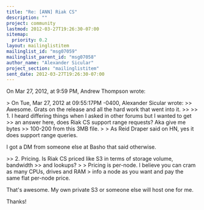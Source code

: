 ```yaml
---
title: "Re: [ANN] Riak CS"
description: ""
project: community
lastmod: 2012-03-27T19:26:30-07:00
sitemap:
  priority: 0.2
layout: mailinglistitem
mailinglist_id: "msg07059"
mailinglist_parent_id: "msg07058"
author_name: "Alexander Sicular"
project_section: "mailinglistitem"
sent_date: 2012-03-27T19:26:30-07:00
---
```



On Mar 27, 2012, at 9:59 PM, Andrew Thompson wrote:

&gt; On Tue, Mar 27, 2012 at 09:55:17PM -0400, Alexander Sicular wrote:
&gt;&gt; Awesome. Grats on the release and all the hard work that went into it. 
&gt;&gt; 
&gt;&gt; 1. I heard differing things when I asked in other forums but I wanted to get 
&gt;&gt; an answer here, does Riak CS support range requests? Aka give me bytes 
&gt;&gt; 100-200 from this 3MB file. 
&gt; 
&gt; As Reid Draper said on HN, yes it does support range queries.

I got a DM from someone else at Basho that said otherwise. 

&gt;&gt; 2. Pricing. Is Riak CS priced like S3 in terms of storage volume, bandwidth 
&gt;&gt; and lookups?
&gt; 
&gt; Pricing is per-node. I believe you can cram as many CPUs, drives and RAM
&gt; info a node as you want and pay the same flat per-node price.

That's awesome. My own private S3 or someone else will host one for me.

Thanks!
